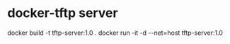 # docker-tftp server
docker build -t tftp-server:1.0 .
docker run -it -d --net=host tftp-server:1.0


